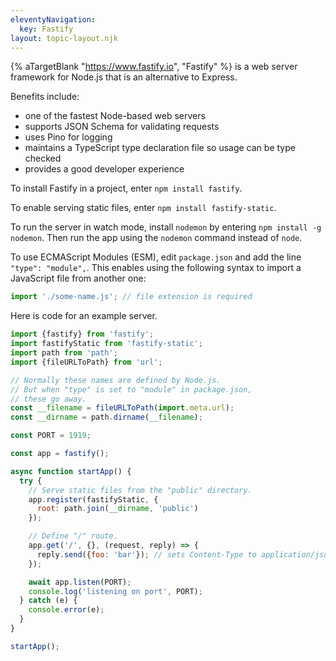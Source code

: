 ```yaml
---
eleventyNavigation:
  key: Fastify
layout: topic-layout.njk
---
```


{% aTargetBlank "https://www.fastify.io", "Fastify" %}
is a web server framework for Node.js that is an alternative to Express.

Benefits include:

- one of the fastest Node-based web servers
- supports JSON Schema for validating requests
- uses Pino for logging
- maintains a TypeScript type declaration file
  so usage can be type checked
- provides a good developer experience

To install Fastify in a project, enter `npm install fastify`.

To enable serving static files, enter `npm install fastify-static`.

To run the server in watch mode,
install `nodemon` by entering `npm install -g nodemon`.
Then run the app using the `nodemon` command instead of `node`.

To use ECMAScript Modules (ESM),
edit `package.json` and add the line `"type": "module",`.
This enables using the following syntax to
import a JavaScript file from another one:

```js
import './some-name.js'; // file extension is required
```

Here is code for an example server.

```js
import {fastify} from 'fastify';
import fastifyStatic from 'fastify-static';
import path from 'path';
import {fileURLToPath} from 'url';

// Normally these names are defined by Node.js.
// But when "type" is set to "module" in package.json,
// these go away.
const __filename = fileURLToPath(import.meta.url);
const __dirname = path.dirname(__filename);

const PORT = 1919;

const app = fastify();

async function startApp() {
  try {
    // Serve static files from the "public" directory.
    app.register(fastifyStatic, {
      root: path.join(__dirname, 'public')
    });

    // Define "/" route.
    app.get('/', {}, (request, reply) => {
      reply.send({foo: 'bar'}); // sets Content-Type to application/json
    });

    await app.listen(PORT);
    console.log('listening on port', PORT);
  } catch (e) {
    console.error(e);
  }
}

startApp();
```
